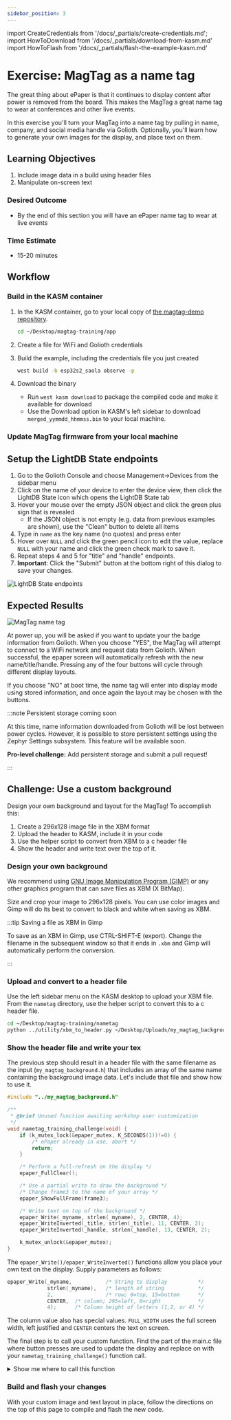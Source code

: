 ```yaml
---
sidebar_position: 3
---
```


import CreateCredentials from '/docs/\_partials/create-credentials.md';
import HowToDownload from '/docs/\_partials/download-from-kasm.md'
import HowToFlash from '/docs/\_partials/flash-the-example-kasm.md'

# Exercise: MagTag as a name tag

The great thing about ePaper is that it continues to display content after power
is removed from the board. This makes the MagTag a great name tag to wear at
conferences and other live events.

In this exercise you'll turn your MagTag into a name tag by pulling in name,
company, and social media handle via Golioth. Optionally, you'll learn how to
generate your own images for the display, and place text on them.

## Learning Objectives

  1. Include image data in a build using header files
  2. Manipulate on-screen text

### Desired Outcome

* By the end of this section you will have an ePaper name tag to wear at live
  events

### Time Estimate

* 15-20 minutes

## Workflow

### Build in the KASM container

1. In the KASM container, go to your local copy of [the magtag-demo repository](https://github.com/golioth/magtag-demo).

    ```bash
    cd ~/Desktop/magtag-training/app
    ```
2. Create a file for WiFi and Golioth credentials

  <CreateCredentials/>

3. Build the example, including the credentials file you just created

    ```bash
    west build -b esp32s2_saola observe -p
    ```

4. Download the binary

    * Run `west kasm download` to package the compiled code and make it
      available for download
    * Use the Download option in KASM's left sidebar to download
      `merged_yymmdd_hhmmss.bin` to your local machine.

  <HowToDownload/>

### Update MagTag firmware from your local machine

<HowToFlash/>

## Setup the LightDB State endpoints

1. Go to the Golioth Console and choose Management&rarr;Devices from the sidebar
   menu
2. Click on the name of your device to enter the device view, then click the
   LightDB State icon which opens the LightDB State tab
3. Hover your mouse over the empty JSON object and click the green plus sign
   that is revealed
    * If the JSON object is not empty (e.g. data from previous examples are
      shown), use the "Clean" button to delete all items
4. Type in `name` as the key name (no quotes) and press enter
5. Hover over `NULL` and click the green pencil icon to edit the value, replace
   `NULL` with your name and click the green check mark to save it.
6. Repeat steps 4 and 5 for "title" and "handle" endpoints.
7. **Important**: Click the "Submit" button at the bottom right of this dialog
to save your changes.

  ![LightDB State endpoints](assets/nametag-endpoints.png)


## Expected Results

![MagTag name tag](assets/nametag-display.jpg)

At power up, you will be asked if you want to update your the badge information
from Golioth. When you choose "YES", the MagTag will attempt to connect to a
WiFi network and request data from Golioth. When successful, the epaper screen
will automatically refresh with the new name/title/handle. Pressing any of the
four buttons will cycle through different display layouts.

If you choose "NO" at boot time, the name tag will enter into display mode using
stored information, and once again the layout may be chosen with the buttons.

:::note Persistent storage coming soon

At this time, name information downloaded from Golioth will be lost between
power cycles. However, it is possible to store persistent settings using the
Zephyr Settings subsystem. This feature will be available soon.

**Pro-level challenge:** Add persistent storage and submit a pull request!

:::

## Challenge: Use a custom background

Design your own background and layout for the MagTag! To accomplish this:

1. Create a 296x128 image file in the XBM format
2. Upload the header to KASM, include it in your code
3. Use the helper script to convert from XBM to a c header file
4. Show the header and write text over the top of it.

### Design your own background

We recommend using [GNU Image Manipulation Program
(GIMP)](https://www.gimp.org/) or any other graphics program that can save files
as XBM (X BitMap).

Size and crop your image to 296x128 pixels. You can use color images and Gimp
will do its best to convert to black and white when saving as XBM.

:::tip Saving a file as XBM in Gimp

To save as an XBM in Gimp, use CTRL-SHIFT-E (export). Change the filename in the
subsequent window so that it ends in `.xbm` and Gimp will automatically perform
the conversion.

:::

### Upload and convert to a header file

Use the left sidebar menu on the KASM desktop to upload your XBM file. From the
`nametag` directory, use the helper script to convert this to a c header file.

```bash
cd ~/Desktop/magtag-training/nametag
python ../utility/xbm_to_header.py ~/Desktop/Uploads/my_magtag_background.xbm
```

### Show the header file and write your tex

The previous step should result in a header file with the same filename as the
input (`my_magtag_background.h`) that includes an array of the same name
containing the background image data. Let's include that file and show how to
use it.

```c
#include "../my_magtag_background.h"

/**
 * @brief Unused function awaiting workshop user customization
 */
void nametag_training_challenge(void) {
	if (k_mutex_lock(&epaper_mutex, K_SECONDS(1))!=0) {
		/* ePaper already in use, abort */
		return;
	}

	/* Perform a full-refresh on the display */
	epaper_FullClear();

	/* Use a partial write to draw the background */
	/* Change frame3 to the name of your array */
	epaper_ShowFullFrame(frame3);

	/* Write text on top of the background */
	epaper_Write(_myname, strlen(_myname), 2, CENTER, 4);
	epaper_WriteInverted(_title, strlen(_title), 11, CENTER, 2);
	epaper_WriteInverted(_handle, strlen(_handle), 13, CENTER, 2);

	k_mutex_unlock(&epaper_mutex);
}
```

The `epaper_Write()/epaper_WriteInverted()` functions allow you place your own
text on the display. Supply parameters as follows:

```c
epaper_Write(_myname,           /* String to display          */
             strlen(_myname),   /* length of string           */
             2,                 /* row; 0=top, 15=bottom      */
             CENTER,  /* column; 295=left, 0=right            */
             4);      /* Column height of letters (1,2, or 4) */
```

The column value also has special values. `FULL_WIDTH` uses the full screen
width, left justified and `CENTER` centers the text on screen.

The final step is to call your custom function. Find the part of the main.c file
where button presses are used to update the display and replace on with your
`nametag_training_challenge()` function call.

<details><summary>Show me where to call this function</summary>

Search for the following code in the `nametag/src/main.c` file.

```c
/* Update the ePaper frame */
switch(i) {
    case 1:
        nametag_green();
        break;
    case 2:
        nametag_blue();
        break;
    case 3:
        nametag_yellow();
        break;
    case 4:
        nametag_rainbow();
        break;
    default:
        nametag_red();
}
```

Replace any of the nametag function calls with your custom functions. Just note
that the `nametag_rainbow()` function is what is used to connect to Golioth to
download name/title/handle updates at boot time.

</details>

### Build and flash your changes

With your custom image and text layout in place, follow the directions on the
top of this page to compile and flash the new code.
